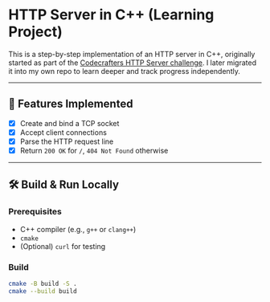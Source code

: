 # HTTP Server in C++ (Learning Project)

This is a step-by-step implementation of an HTTP server in C++,
originally started as part of the [Codecrafters HTTP Server challenge](https://codecrafters.io).
I later migrated it into my own repo to learn deeper and track progress independently.

---

## 🚀 Features Implemented
- [x] Create and bind a TCP socket
- [x] Accept client connections
- [x] Parse the HTTP request line
- [x] Return `200 OK` for `/`, `404 Not Found` otherwise

---

## 🛠️ Build & Run Locally

### Prerequisites
- C++ compiler (e.g., `g++` or `clang++`)
- `cmake`
- (Optional) `curl` for testing

### Build
```bash
cmake -B build -S .
cmake --build build
